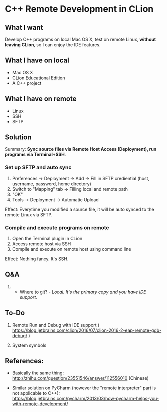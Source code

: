 # C++ Remote Development in CLion

## What I want

Develop C++ programs on local Mac OS X, test on remote Linux, **without leaving CLion**,
so I can enjoy the IDE features.

## What I have on local

- Mac OS X
- CLion Educational Edition
- A C++ project

## What I have on remote

- Linux
- SSH
- SFTP

## Solution

Summary: **Sync source files via Remote Host Access (Deployment), run programs via Terminal+SSH**.

### Set up SFTP and auto sync

1. Preferences -> Deployment -> Add -> Fill in SFTP crediential (host, username, password, home directory)
2. Switch to "Mapping" tab -> Filling local and remote path
3. "OK"
4. Tools -> Deployment -> Automatic Upload

Effect: Everytime you modified a source file, it will be auto synced to the remote Linux via SFTP.

### Compile and execute programs on remote

1. Open the Terminal plugin in CLion
2. Access remote host via SSH
3. Compile and execute on remote host using command line

Effect: Nothing fancy. It's SSH.

## Q&A

1. - Where to git? - *Local. It's the primary copy and you have IDE support.*

## To-Do

1. Remote Run and Debug with IDE support ( https://blog.jetbrains.com/clion/2016/07/clion-2016-2-eap-remote-gdb-debug/ )

2. System symbols


## References:

+ Basically the same thing: http://zhihu.com/question/23551546/answer/112556010  (Chinese)

+ Similar solution on PyCharm (however the "remote interpreter" part is not applicable to C++): 
https://blog.jetbrains.com/pycharm/2013/03/how-pycharm-helps-you-with-remote-development/
